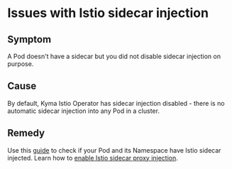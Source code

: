 # Issues with Istio sidecar injection

## Symptom

A Pod doesn't have a sidecar but you did not disable sidecar injection on purpose.

## Cause

By default, Kyma Istio Operator has sidecar injection disabled - there is no automatic sidecar injection into any Pod in a cluster.

## Remedy

Use this [guide](../operations/02-10-check-if-sidecar-injection-is-enabled.md) to check if your Pod and its Namespace have Istio sidecar injected. Learn how to [enable Istio sidecar proxy injection](../operations/02-20-enable-sidecar-injection.md).